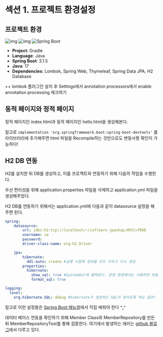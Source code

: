 # 섹션 1. 프로젝트 환경설정

## 프로젝트 환경
![img](https://img.shields.io/badge/gradle-02303A?style=for-the-badge&logo=gradle&logoColor=white) ![img](https://img.shields.io/badge/java-007396?style=for-the-badge&logo=java&logoColor=white) ![Spring Boot](https://img.shields.io/badge/springboot-6DB33F?style=for-the-badge&logo=springboot&logoColor=white)
- **Project**: Gradle
- **Language**: Java
- **Spring Boot**: 3.1.5
- **Java**: 17
- **Dependencies**: Lombok, Spring Web, Thymeleaf, Spring Data JPA, H2 Database

++ lombok 플러그인 설치 후 Settings에서 annotation processors에서 enable annotation processing 체크하기

## 동적 페이지와 정적 페이지

정적 페이지인 index.html과 동적 페이지인 hello.html을 생성해본다.

참고로 `implementation 'org.springframework.boot:spring-boot-devtools'` 를 라이브러리에 추가해주면 html 파일을 Recompile하는 것만으로도 변동사항 확인이 가능하다!

## H2 DB 연동

H2를 설치한 뒤 DB를 생성하고, 이를 프로젝트와 연동하기 위해 다음의 작업을 수행한다.

우선 편리성을 위해 application.properties 파일을 삭제하고 application.yml 파일을 생성해주었다.

H2 DB를 연동하기 위해서는 application.yml에 다음과 같이 datasource 설정을 해주면 된다.

```yml
spring:
    datasource:
        url: jdbc:h2:tcp://localhost/~/inflearn-jpashop;MVCC=TRUE
        username: sa
        password:
        driver-class-name: org.h2.Driver

    jpa:
        hibernate:
          ddl-auto: create #실행 시점에 정보를 모두 지우고 다시 생성
        properties:
          hibernate:
            show_sql: true #SystemOut에 출력된다. 운영 환경에서는 사용하면 안됨!
            format_sql: true

logging:
  level:
    org.hibernate.SQL: debug #hibernate가 생성하는 SQL이 보이도록 하는 옵션! show_sql과는 달리 로거를 통해 찍힌다.
```
참고로 이런 설정들은 [Spring Boot 매뉴얼](https://spring.io/projects/spring-boot#learn)에서 직접 배워야 한다 ^_^

데이터 베이스 연동을 확인하기 위해 Member Class와 MemberRepository를 만든 뒤 MemberRepositoryTest를 통해 검증한다.
여기에서 발생하는 에러는 [github 블로그]()에서 다루고 있다. 
